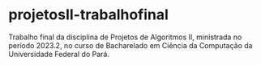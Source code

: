 # projetosII-trabalhofinal
Trabalho final da disciplina de Projetos de Algoritmos II, ministrada no período 2023.2, no curso de Bacharelado em Ciência da Computação da Universidade Federal do Pará.
